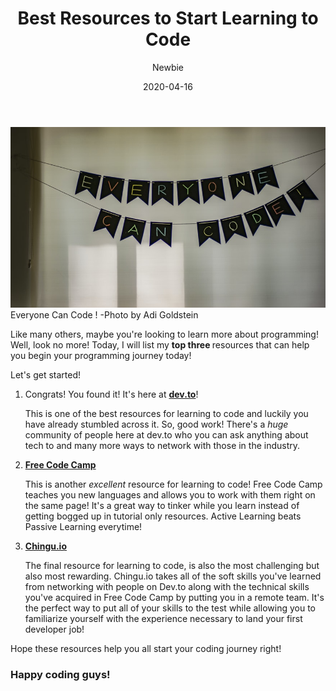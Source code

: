 ﻿---
title: "Best Resources to Start Learning to Code"
date: "2020-04-16"
author: "Newbie"
category: "Beginner"
popularity: "Monthly"
---
![Everyone Can Code ! -Photo by Adi Goldstein](./everyoneCanCode-adi-goldstein.jpg)
Everyone Can Code ! -Photo by Adi Goldstein

<p> Like many others, maybe you're looking to learn more about programming! Well, look no more! Today, I will list my <strong> top three </strong> resources that can help you begin your programming journey today!<p>
<p> Let's get started! <p>
<ol>
<li> Congrats! You found it! It's here at <strong> <a href="https://dev.to/"> dev.to</a></strong>! </li>
<p>This is one of the best resources for learning to code and luckily you have already stumbled across it. So, good work! There's a <em> huge </em> community of people here at dev.to who you can ask anything about tech to and many more ways to network with those in the industry. </p> </li>
<li> <strong><a href="https://freecodecamp.com">Free Code Camp</a></strong> <p> This is another <em> excellent</em> resource for learning to code! Free Code Camp teaches you new languages and allows you to work with them right on the same page! It's a great way to tinker while you learn instead of getting bogged up in tutorial only resources. Active Learning beats Passive Learning everytime! </p></li>
<li> <strong><a href="https://chingu.io">Chingu.io</a></strong><p>The final resource for learning to code, is also the most challenging but also most rewarding. Chingu.io takes all of the soft skills you've learned from networking with people on Dev.to along with the technical skills you've acquired in Free Code Camp by putting you in a remote team. It's the perfect way to put all of your skills to the test while allowing you to familiarize yourself with the experience necessary to land your first developer job! </li>
</ol>
<p> Hope these resources help you all start your coding journey right! </p>
<h3> Happy coding guys! </h3>

